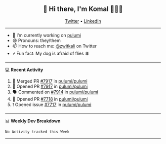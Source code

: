 <h2 align="center"> 👋 Hi there, I'm Komal 🧑🏾‍💻 </h2>
<p align="center">
    <a href="https://twitter.com/zwitkali">Twitter</a> •
    <a href="https://www.linkedin.com/in/komal-ali/">LinkedIn</a>
</p>

--------

- 🔭 I’m currently working on [pulumi](https://github.com/pulumi/pulumi)
- 😄 Pronouns: they/them
- 📫 How to reach me: [@zwitkali](https://twitter.com/zwitkali) on Twitter
- ⚡ Fun fact: My dog is afraid of flies 🪰

--------
💻 **Recent Activity**

<!--START_SECTION:activity-->
1. 🎉 Merged PR [#7917](https://github.com/pulumi/pulumi/pull/7917) in [pulumi/pulumi](https://github.com/pulumi/pulumi)
2. 💪 Opened PR [#7917](https://github.com/pulumi/pulumi/pull/7917) in [pulumi/pulumi](https://github.com/pulumi/pulumi)
3. 🗣 Commented on [#7914](https://github.com/pulumi/pulumi/issues/7914) in [pulumi/pulumi](https://github.com/pulumi/pulumi)
4. 💪 Opened PR [#7718](https://github.com/pulumi/pulumi/pull/7718) in [pulumi/pulumi](https://github.com/pulumi/pulumi)
5. ❗️ Opened issue [#7717](https://github.com/pulumi/pulumi/issues/7717) in [pulumi/pulumi](https://github.com/pulumi/pulumi)
<!--END_SECTION:activity-->

--------

📊 **Weekly Dev Breakdown**
<!--START_SECTION:waka-->
```text
No Activity tracked this Week
```
<!--END_SECTION:waka-->

--------